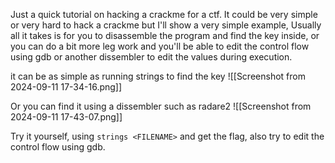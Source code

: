 Just a quick tutorial on hacking a crackme for a ctf. It could be very simple or very hard to hack a crackme but I'll show a very simple example, Usually all it takes is for you to disassemble the program and find the key inside, or you can do a bit more leg work and you'll be able to edit the control flow using gdb or another dissembler to edit the values during execution.

it can be as simple as running strings to find the key
![[Screenshot from 2024-09-11 17-34-16.png]]

Or you can find it using a dissembler such as radare2
![[Screenshot from 2024-09-11 17-43-07.png]]


Try it yourself, using ``strings <FILENAME>`` and get the flag, also try to edit the control flow using gdb. 
